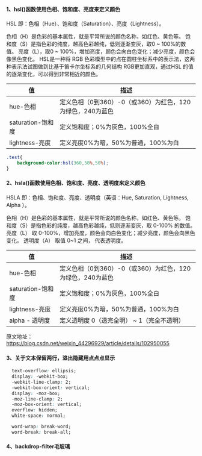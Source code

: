 #### 1、hsl()函数使用色相、饱和度、亮度来定义颜色

HSL 即：色相（Hue）、饱和度（Saturation）、亮度（Lightness）。

色相（H）是色彩的基本属性，就是平常所说的颜色名称，如红色、黄色等。
饱和度（S）是指色彩的纯度，越高色彩越纯，低则逐渐变灰，取0 ~ 100%的数值。
亮度（L），取0 ~ 100%，增加亮度，颜色会向白色变化；减少亮度，颜色会像黑色变化。
HSL是一种将 RGB 色彩模型中的点在圆柱坐标系中的表示法，这两种表示法试图做到比基于笛卡尔坐标系的几何结构 RGB更加直观，通过HSL 的值的逐渐变化，可以得到非常相近的颜色。

| 值                | 描述                                                      |
| ----------------- | --------------------------------------------------------- |
| hue-色相          | 定义色相（0到360）-0（或360）为红色，120为绿色，240为蓝色 |
| saturation-饱和度 | 定义饱和度；0%为灰色，100%全白                            |
| lightness-亮度    | 定义亮度0%为暗，50%为普通，100%为白                       |

```css
.test{
	background-color:hsl(360,50%,50%);
}
```

#### 2、hsla()函数使用色相、饱和度、亮度、透明度来定义颜色

HSLA 即：色相、饱和度、亮度、透明度（英语：Hue, Saturation, Lightness, Alpha ）。

色相（H）是色彩的基本属性，就是平常所说的颜色名称，如红色、黄色等。
饱和度（S）是指色彩的纯度，越高色彩越纯，低则逐渐变灰，取 0-100% 的数值。
亮度（L） 取 0-100%，增加亮度，颜色会向白色变化；减少亮度，颜色会向黑色变化。
透明度（A） 取值 0~1 之间， 代表透明度。

| 值                | 描述                                                      |
| ----------------- | --------------------------------------------------------- |
| hue-色相          | 定义色相（0到360）-0（或360）为红色，120为绿色，240为蓝色 |
| saturation-饱和度 | 定义饱和度；0%为灰色，100%全白                            |
| lightness-亮度    | 定义亮度0%为暗，50%为普通，100%为白                       |
| alpha - 透明度    | 定义透明度 0（透完全明） ~ 1（完全不透明）                |

原文地址：https://blog.csdn.net/weixin_44296929/article/details/102950055

#### 3、关于文本保留两行，溢出隐藏用点点点显示

```css
  text-overflow: ellipsis;
  display: -webkit-box;
  -webkit-line-clamp: 2;
  -webkit-box-orient: vertical;
  display: -moz-box;
  -moz-line-clamp: 2;
  -moz-box-orient: vertical;
  overflow: hidden;
  white-space: normal;

  word-wrap: break-word;
  word-break: break-all;
```

#### 4、backdrop-filter毛玻璃
